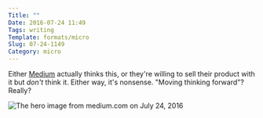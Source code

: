 ```yaml
---
Title: ""
Date: 2016-07-24 11:49
Tags: writing
Template: formats/micro
Slug: 07-24-1149
Category: micro
---
```


Either [Medium] actually thinks this, or they're willing to sell their product with it but *don't* think it. Either way, it's nonsense. "Moving thinking forward"? Really?

![The hero image from medium.com on July 24, 2016][hero]

[Medium]: https://medium.com
[hero]: http://cdn.chriskrycho.com/images/medium.jpg

